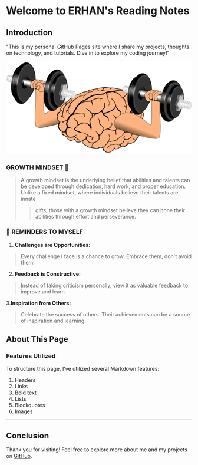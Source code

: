 # Welcome to ERHAN's Reading Notes
## Introduction
"This is my personal GitHub Pages site where I share my projects, thoughts on technology, and tutorials. Dive in to explore my coding journey!"

![Growth Mindset](https://github.com/erhanua/reading-notes/blob/main/brain-1295128_1280.png?raw=true)



### GROWTH MINDSET 🌱
>A growth mindset is the underlying belief that abilities and talents can be developed through dedication, hard work, and proper education. Unlike a fixed mindset, where individuals believe their talents are innate
>
>>gifts, those with a growth mindset believe they can hone their abilities through effort and perseverance.

### 📌 REMINDERS TO MYSELF

1. **Challenges are Opportunities:**
>Every challenge I face is a chance to grow. Embrace them, don't avoid them.

2. **Feedback is Constructive:**
>Instead of taking criticism personally, view it as valuable feedback to improve and learn.

3.**Inspiration from Others:**
>Celebrate the success of others. Their achievements can be a source of inspiration and learning.

## About This Page

### Features Utilized
To structure this page, I've utilized several Markdown features:

1. Headers
2. Links
3. Bold text
4. Lists
5. Blockquotes
6. Images

---

## Conclusion
Thank you for visiting! Feel free to explore more about me and my projects on [GitHub](https://erhanua.github.io/reading-notes/).
